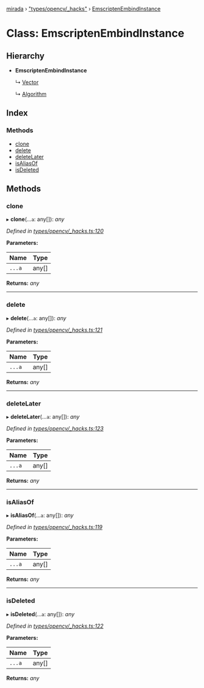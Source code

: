 [mirada](../README.md) › ["types/opencv/_hacks"](../modules/_types_opencv__hacks_.md) › [EmscriptenEmbindInstance](_types_opencv__hacks_.emscriptenembindinstance.md)

# Class: EmscriptenEmbindInstance


## Hierarchy

* **EmscriptenEmbindInstance**

  ↳ [Vector](_types_opencv__hacks_.vector.md)

  ↳ [Algorithm](_types_opencv_algorithm_.algorithm.md)

## Index

### Methods

* [clone](_types_opencv__hacks_.emscriptenembindinstance.md#clone)
* [delete](_types_opencv__hacks_.emscriptenembindinstance.md#delete)
* [deleteLater](_types_opencv__hacks_.emscriptenembindinstance.md#deletelater)
* [isAliasOf](_types_opencv__hacks_.emscriptenembindinstance.md#isaliasof)
* [isDeleted](_types_opencv__hacks_.emscriptenembindinstance.md#isdeleted)

## Methods

###  clone

▸ **clone**(...`a`: any[]): *any*

*Defined in [types/opencv/_hacks.ts:120](https://github.com/cancerberoSgx/mirada/blob/e7b5ae6/mirada/src/types/opencv/_hacks.ts#L120)*

**Parameters:**

Name | Type |
------ | ------ |
`...a` | any[] |

**Returns:** *any*

___

###  delete

▸ **delete**(...`a`: any[]): *any*

*Defined in [types/opencv/_hacks.ts:121](https://github.com/cancerberoSgx/mirada/blob/e7b5ae6/mirada/src/types/opencv/_hacks.ts#L121)*

**Parameters:**

Name | Type |
------ | ------ |
`...a` | any[] |

**Returns:** *any*

___

###  deleteLater

▸ **deleteLater**(...`a`: any[]): *any*

*Defined in [types/opencv/_hacks.ts:123](https://github.com/cancerberoSgx/mirada/blob/e7b5ae6/mirada/src/types/opencv/_hacks.ts#L123)*

**Parameters:**

Name | Type |
------ | ------ |
`...a` | any[] |

**Returns:** *any*

___

###  isAliasOf

▸ **isAliasOf**(...`a`: any[]): *any*

*Defined in [types/opencv/_hacks.ts:119](https://github.com/cancerberoSgx/mirada/blob/e7b5ae6/mirada/src/types/opencv/_hacks.ts#L119)*

**Parameters:**

Name | Type |
------ | ------ |
`...a` | any[] |

**Returns:** *any*

___

###  isDeleted

▸ **isDeleted**(...`a`: any[]): *any*

*Defined in [types/opencv/_hacks.ts:122](https://github.com/cancerberoSgx/mirada/blob/e7b5ae6/mirada/src/types/opencv/_hacks.ts#L122)*

**Parameters:**

Name | Type |
------ | ------ |
`...a` | any[] |

**Returns:** *any*